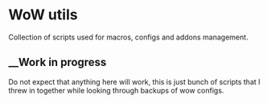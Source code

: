 # WoW utils
Collection of scripts used for macros, configs and addons management.

## __Work in progress

Do not expect that anything here will work, this is just bunch of scripts that I threw in together while looking through backups of wow configs.